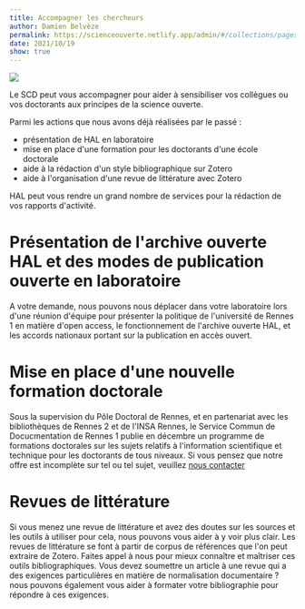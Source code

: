 ```yaml
---
title: Accompagner les chercheurs
author: Damien Belvèze
permalink: https://scienceouverte.netlify.app/admin/#/collections/pages/entries/accompagner_chercheurs
date: 2021/10/19
show: true
---
```

![](images\banner_R1_donnees.PNG)

Le SCD peut vous accompagner pour aider à sensibiliser vos collègues ou vos doctorants aux principes de la science ouverte.

Parmi les actions que nous avons déjà réalisées par le passé :

- présentation de HAL en laboratoire
- mise en place d'une formation pour les doctorants d'une école doctorale
- aide à la rédaction d'un style bibliographique sur Zotero
- aide à l'organisation d'une revue de littérature avec Zotero

HAL peut vous rendre un grand nombre de services pour la rédaction de vos rapports d'activité. <!-- insérer lien vers page récapitualtive des services sur HAL -->

# Présentation de l'archive ouverte HAL et des modes de publication ouverte en laboratoire

A votre demande, nous pouvons nous déplacer dans votre laboratoire lors d'une réunion d'équipe pour présenter la politique de l'université de Rennes 1 en matière d'open access, le fonctionnement de l'archive ouverte HAL, et les accords nationaux portant sur la publication en accès ouvert.
<!-- on mentionne les données de la recherche ici aussi ? -->

# Mise en place d'une nouvelle formation doctorale

Sous la supervision du Pôle Doctoral de Rennes, et en partenariat avec les bibliothèques de Rennes 2 et de l'INSA Rennes, le Service Commun de Docucmentation de Rennes 1 publie en décembre un programme de formations doctorales sur les sujets relatifs à l'information scientifique et technique pour les doctorants de tous niveaux. Si vous pensez que notre offre est incomplète sur tel ou tel sujet, veuillez [nous contacter](mailto:damien.belveze.fr)

# Revues de littérature

Si vous menez une revue de littérature et avez des doutes sur les sources et les outils à utiliser pour cela, nous pouvons vous aider à y voir plus clair. Les revues de littérature se font à partir de corpus de références que l'on peut extraire de Zotero. Faites appel à nous pour mieux connaître et maîtriser ces outils bibliographiques.
Vous devez soumettre un article à une revue qui a des exigences particulières en matière de normalisation documentaire ? nous pouvons également vous aider à formater votre bibliographie pour répondre à ces exigences.  
